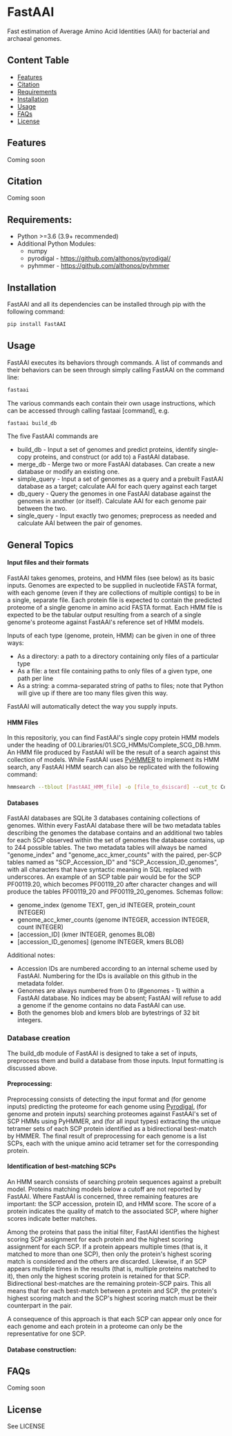 # FastAAI
Fast estimation of Average Amino Acid Identities (AAI) for bacterial and archaeal genomes.

## Content Table
  * [Features](#features)
  * [Citation](#citation)
  * [Requirements](#requirements)
  * [Installation](#installation)
  * [Usage](#usage)
  * [FAQs](#faqs)
  * [License](#license)

## Features
Coming soon

## Citation
Coming soon

## Requirements:
- Python >=3.6 (3.9+ recommended)
- Additional Python Modules:
   - numpy
   - pyrodigal - https://github.com/althonos/pyrodigal/
   - pyhmmer - https://github.com/althonos/pyhmmer

## Installation

FastAAI and all its dependencies can be installed through pip with the following command:

```bash
pip install FastAAI
```

## Usage

FastAAI executes its behaviors through commands. A list of commands and their behaviors can be seen through simply calling FastAAI on the command line:

```bash
fastaai
```

The various commands each contain their own usage instructions, which can be accessed through calling fastaai [command], e.g.

```bash
fastaai build_db
```

The five FastAAI commands are

* build_db - Input a set of genomes and predict proteins, identify single-copy proteins, and construct (or add to) a FastAAI database.
* merge_db - Merge two or more FastAAI databases. Can create a new database or modify an existing one.
* simple_query - Input a set of genomes as a query and a prebuilt FastAAI database as a target; calculate AAI for each query against each target
* db_query - Query the genomes in one FastAAI database against the genomes in another (or itself). Calculate AAI for each genome pair between the two.
* single_query - Input exactly two genomes; preprocess as needed and calculate AAI between the pair of genomes.

## General Topics

#### Input files and their formats
FastAAI takes genomes, proteins, and HMM files (see below) as its basic inputs. Genomes are expected to be supplied in nucleotide FASTA format, with each genome (even if they are collections of multiple contigs) to be in a single, separate file. Each protein file is expected to contain the predicted proteome of a single genome in amino acid FASTA format. Each HMM file is expected to be the tabular output resulting from a search of a single genome's proteome against FastAAI's reference set of HMM models.

Inputs of each type (genome, protein, HMM) can be given in one of three ways:
* As a directory: a path to a directory containing only files of a particular type
* As a file: a text file containing paths to only files of a given type, one path per line
* As a string: a comma-separated string of paths to files; note that Python will give up if there are too many files given this way.

FastAAI will automatically detect the way you supply inputs.

#### HMM Files
In this repositoriy, you can find FastAAI's single copy protein HMM models under the heading of 00.Libraries/01.SCG_HMMs/Complete_SCG_DB.hmm. An HMM file produced by FastAAI will be the result of a search against this collection of models. While FastAAI uses [PyHMMER](https://github.com/althonos/pyhmmer) to implement its HMM search, any FastAAI HMM search can also be replicated with the following command:

```bash
hmmsearch --tblout [FastAAI_HMM_file] -o [file_to_dsiscard] --cut_tc Complete_SCG_DB.hmm [input_proteome_file]
```

#### Databases
FastAAI databases are SQLite 3 databases containing collections of genomes. Within every FastAAI database there will be two metadata tables describing the genomes the database contains and an additional two tables for each SCP observed within the set of genomes the database contains, up to 244 possible tables. The two metadata tables will always be named "genome_index" and "genome_acc_kmer_counts" with the paired, per-SCP tables named as "SCP_Accession_ID" and "SCP_Accession_ID_genomes", with all characters that have syntactic meaning in SQL replaced with underscores. An example of an SCP table pair would be for the SCP PF00119.20, which becomes PF00119_20 after character changes and will produce the tables PF00119_20 and PF00119_20_genomes. Schemas follow:

* genome_index (genome TEXT, gen_id INTEGER, protein_count INTEGER)
* genome_acc_kmer_counts (genome INTEGER, accession INTEGER, count INTEGER)
* [accession_ID] (kmer INTEGER, genomes BLOB)
* [accession_ID_genomes] (genome INTEGER, kmers BLOB)

Additional notes:

* Accession IDs are numbered according to an internal scheme used by FastAAI. Numbering for the IDs is available on this github in the metadata folder.
* Genomes are always numbered from 0 to (#genomes - 1) within a FastAAI database. No indices may be absent; FastAAI will refuse to add a genome if the genome contains no data FastAAI can use.
* Both the genomes blob and kmers blob are bytestrings of 32 bit integers.

### Database creation

The build_db module of FastAAI is designed to take a set of inputs, preprocess them and build a database from those inputs. Input formatting is discussed above.

#### Preprocessing:
Preprocessing consists of detecting the input format and (for genome inputs) predicting the proteome for each genome using [Pyrodigal](https://github.com/althonos/pyrodigal), (for genome and protein inputs) searching proteomes against FastAAI's set of SCP HMMs using PyHMMER, and (for all input types) extracting the unique tetramer sets of each SCP protein identified as a bidirectional best-match by HMMER. The final result of preprocessing for each genome is a list SCPs, each with the unique amino acid tetramer set for the corresponding protein.

#### Identification of best-matching SCPs
An HMM search consists of searching protein sequences against a prebuilt model. Proteins matching models below a cutoff are not reported by FastAAI. Where FastAAI is concerned, three remaining features are important: the SCP accession, protein ID, and HMM score. The score of a protein indicates the quality of match to the associated SCP, where higher scores indicate better matches. 

Among the proteins that pass the initial filter, FastAAI identifies the highest scoring SCP assignment for each protein and the highest scoring assignment for each SCP. If a protein appears multiple times (that is, it matched to more than one SCP), then only the protein's highest scoring match is considered and the others are discarded. Likewise, if an SCP appears multiple times in the results (that is, multiple proteins matched to it), then only the highest scoring protein is retained for that SCP. Bidirectional best-matches are the remaining protein-SCP pairs. This all means that for each best-match between a protein and SCP, the protein's highest scoring match and the SCP's highest scoring match must be their counterpart in the pair.

A consequence of this approach is that each SCP can appear only once for each genome and each protein in a proteome can only be the representative for one SCP. 

#### Database construction:


## FAQs
Coming soon


## License

See LICENSE
